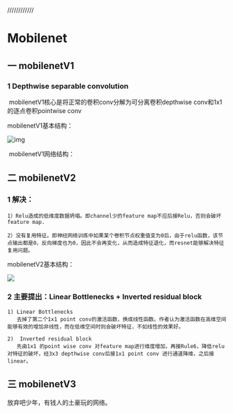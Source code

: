 ////////////
#  Mobilenet

## 一  mobilenetV1

### 1  Depthwise separable convolution

​        mobilenetV1核心是将正常的卷积conv分解为可分离卷积depthwise conv和1x1的逐点卷积pointwise conv

 mobilenetV1基本结构：

![img](https://pic3.zhimg.com/80/v2-2fb755fbd24722bcb35f2d0d291cee22_hd.jpg)

​            mobilenetV1网络结构：

 

## 二  mobilenetV2

### 1  解决：

```
1）Relu造成的低维度数据坍塌。即channel少的feature map不应后接Relu，否则会破坏feature map.

2）没有复用特征。即神经网络训练中如果某个卷积节点权重值变为0后，由于relu函数，该节点输出都是0，反向梯度也为0，因此不会再变化，从而造成特征退化，而resnet能够解决特征复用问题。
```

mobilenetV2基本结构：

![](https://pic4.zhimg.com/80/v2-11719566eb9051abff065016cffdf27f_hd.jpg)

### 2  主要提出：Linear Bottlenecks + Inverted residual block

```
1) Linear Bottlenecks
   去掉了第二个1x1 point conv的激活函数，换成线性函数。作者认为激活函数在高维空间能够有效的增加非线性，而在低维空间时则会破坏特征，不如线性的效果好。
   
2)  Inverted residual block
   先由1x1 的point wise conv 对feature map进行维度增加，再接Rule6，降低relu对特征的破坏，经3x3 depthwise conv后接1x1 point conv 进行通道降维，之后接linear。
```



## 三  mobilenetV3

放弃吧少年，有钱人的土豪玩的网络。



